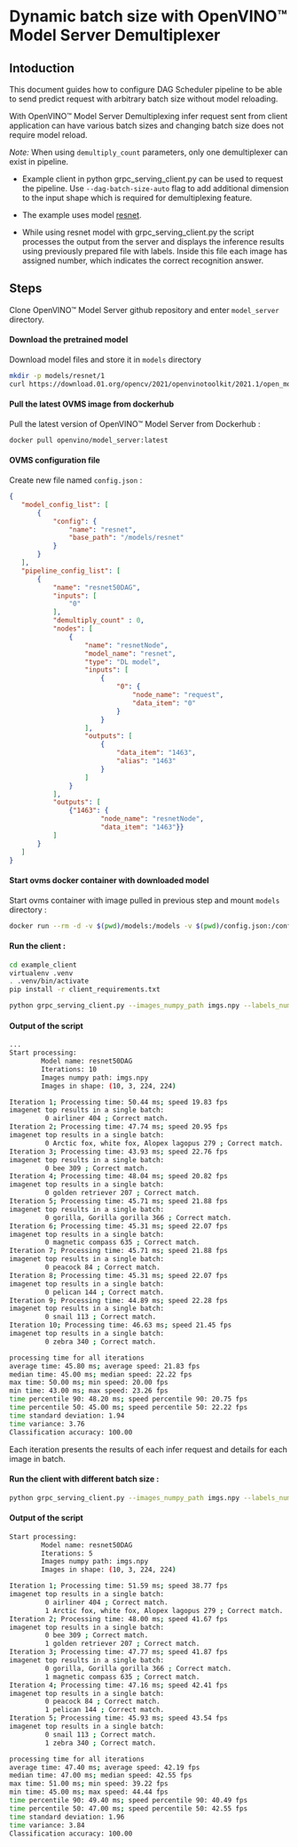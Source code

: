 # Dynamic batch size with OpenVINO&trade; Model Server Demultiplexer

## Intoduction
This document guides how to configure DAG Scheduler pipeline to be able to send predict request with arbitrary batch size without model reloading.

With OpenVINO&trade; Model Server Demultiplexing infer request sent from client application can have various batch sizes and changing batch size does not require model reload.

*Note:* When using `demultiply_count` parameters, only one demultiplexer can exist in pipeline.

- Example client in python grpc_serving_client.py can be used to request the pipeline. Use `--dag-batch-size-auto` flag to add additional dimension to the input shape which is required for demultiplexing feature.

- The example uses model [resnet](https://github.com/openvinotoolkit/open_model_zoo/blob/master/models/intel/resnet50-binary-0001/README.md).

- While using resnet model with grpc_serving_client.py the script processes the output from the server and displays the inference results using previously prepared file with labels. Inside this file each image has assigned number, which indicates the correct recognition answer.  

## Steps
Clone OpenVINO&trade; Model Server github repository and enter `model_server` directory.
#### Download the pretrained model
Download model files and store it in `models` directory
```Bash
mkdir -p models/resnet/1
curl https://download.01.org/opencv/2021/openvinotoolkit/2021.1/open_model_zoo/models_bin/1/resnet50-binary-0001/FP32-INT1/resnet50-binary-0001.bin https://download.01.org/opencv/2021/openvinotoolkit/2021.1/open_model_zoo/models_bin/1/resnet50-binary-0001/FP32-INT1/resnet50-binary-0001.xml -o models/resnet/1/resnet50-binary-0001.bin -o models/resnet/1/resnet50-binary-0001.xml
```

#### Pull the latest OVMS image from dockerhub
Pull the latest version of OpenVINO&trade; Model Server from Dockerhub :
```Bash
docker pull openvino/model_server:latest
```

#### OVMS configuration file
Create new file named `config.json` :
```json
{
   "model_config_list": [
       {
           "config": {
               "name": "resnet",
               "base_path": "/models/resnet"
           }
       }
   ],
   "pipeline_config_list": [
       {
           "name": "resnet50DAG",
           "inputs": [
               "0"
           ],
           "demultiply_count" : 0,
           "nodes": [
               {
                   "name": "resnetNode",
                   "model_name": "resnet",
                   "type": "DL model",
                   "inputs": [
                       {
                           "0": {
                               "node_name": "request",
                               "data_item": "0"
                           }
                       }
                   ],
                   "outputs": [
                       {
                           "data_item": "1463",
                           "alias": "1463"
                       }
                   ]
               }
           ],
           "outputs": [
               {"1463": {
                       "node_name": "resnetNode",
                       "data_item": "1463"}}
           ]
       }
   ]
}
```

#### Start ovms docker container with downloaded model
Start ovms container with image pulled in previous step and mount `models` directory :
```Bash
docker run --rm -d -v $(pwd)/models:/models -v $(pwd)/config.json:/config.json -p 9000:9000 openvino/model_server:latest --config_path config.json --port 9000
```

#### Run the client :
```Bash
cd example_client
virtualenv .venv
. .venv/bin/activate
pip install -r client_requirements.txt

python grpc_serving_client.py --images_numpy_path imgs.npy --labels_numpy_path lbs.npy --input_name 0 --output_name 1463 --model_name resnet50DAG --dag-batch-size-auto --transpose_input False --batchsize 1
```
#### Output of the script
```Bash
...
Start processing:
        Model name: resnet50DAG
        Iterations: 10
        Images numpy path: imgs.npy
        Images in shape: (10, 3, 224, 224)

Iteration 1; Processing time: 50.44 ms; speed 19.83 fps
imagenet top results in a single batch:
         0 airliner 404 ; Correct match.
Iteration 2; Processing time: 47.74 ms; speed 20.95 fps
imagenet top results in a single batch:
         0 Arctic fox, white fox, Alopex lagopus 279 ; Correct match.
Iteration 3; Processing time: 43.93 ms; speed 22.76 fps
imagenet top results in a single batch:
         0 bee 309 ; Correct match.
Iteration 4; Processing time: 48.04 ms; speed 20.82 fps
imagenet top results in a single batch:
         0 golden retriever 207 ; Correct match.
Iteration 5; Processing time: 45.71 ms; speed 21.88 fps
imagenet top results in a single batch:
         0 gorilla, Gorilla gorilla 366 ; Correct match.
Iteration 6; Processing time: 45.31 ms; speed 22.07 fps
imagenet top results in a single batch:
         0 magnetic compass 635 ; Correct match.
Iteration 7; Processing time: 45.71 ms; speed 21.88 fps
imagenet top results in a single batch:
         0 peacock 84 ; Correct match.
Iteration 8; Processing time: 45.31 ms; speed 22.07 fps
imagenet top results in a single batch:
         0 pelican 144 ; Correct match.
Iteration 9; Processing time: 44.89 ms; speed 22.28 fps
imagenet top results in a single batch:
         0 snail 113 ; Correct match.
Iteration 10; Processing time: 46.63 ms; speed 21.45 fps
imagenet top results in a single batch:
         0 zebra 340 ; Correct match.

processing time for all iterations
average time: 45.80 ms; average speed: 21.83 fps
median time: 45.00 ms; median speed: 22.22 fps
max time: 50.00 ms; min speed: 20.00 fps
min time: 43.00 ms; max speed: 23.26 fps
time percentile 90: 48.20 ms; speed percentile 90: 20.75 fps
time percentile 50: 45.00 ms; speed percentile 50: 22.22 fps
time standard deviation: 1.94
time variance: 3.76
Classification accuracy: 100.00
```
Each iteration presents the results of each infer request and details for each image in batch.

#### Run the client with different batch size :
```Bash
python grpc_serving_client.py --images_numpy_path imgs.npy --labels_numpy_path lbs.npy --input_name 0 --output_name 1463 --model_name resnet50DAG --dag-batch-size-auto --transpose_input False --batchsize 2
```

#### Output of the script
```Bash
Start processing:
        Model name: resnet50DAG
        Iterations: 5
        Images numpy path: imgs.npy
        Images in shape: (10, 3, 224, 224)

Iteration 1; Processing time: 51.59 ms; speed 38.77 fps
imagenet top results in a single batch:
         0 airliner 404 ; Correct match.
         1 Arctic fox, white fox, Alopex lagopus 279 ; Correct match.
Iteration 2; Processing time: 48.00 ms; speed 41.67 fps
imagenet top results in a single batch:
         0 bee 309 ; Correct match.
         1 golden retriever 207 ; Correct match.
Iteration 3; Processing time: 47.77 ms; speed 41.87 fps
imagenet top results in a single batch:
         0 gorilla, Gorilla gorilla 366 ; Correct match.
         1 magnetic compass 635 ; Correct match.
Iteration 4; Processing time: 47.16 ms; speed 42.41 fps
imagenet top results in a single batch:
         0 peacock 84 ; Correct match.
         1 pelican 144 ; Correct match.
Iteration 5; Processing time: 45.93 ms; speed 43.54 fps
imagenet top results in a single batch:
         0 snail 113 ; Correct match.
         1 zebra 340 ; Correct match.

processing time for all iterations
average time: 47.40 ms; average speed: 42.19 fps
median time: 47.00 ms; median speed: 42.55 fps
max time: 51.00 ms; min speed: 39.22 fps
min time: 45.00 ms; max speed: 44.44 fps
time percentile 90: 49.40 ms; speed percentile 90: 40.49 fps
time percentile 50: 47.00 ms; speed percentile 50: 42.55 fps
time standard deviation: 1.96
time variance: 3.84
Classification accuracy: 100.00
```
